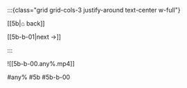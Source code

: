 :::{class="grid grid-cols-3 justify-around text-center w-full"}
<span/>

[[5b|⌂ back]]

[[5b-b-01|next →]]

:::

![[5b-b-00.any%.mp4]]

#any% #5b #5b-b-00